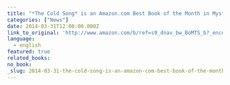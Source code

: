 ```yaml
---
title: "*The Cold Song* is an Amazon.com Best Book of the Month in Mystery, Thriller & Suspence"
categories: ["News"]
date: 2014-03-31T12:00:00.000Z
link_to_original: 'http://www.amazon.com/b/ref=s9_dnav_bw_BoMTS_b?_encoding=UTF8&node=4919322011&pf_rd_m=ATVPDKIKX0DER&pf_rd_s=merchandised-search-4&pf_rd_r=171ZGD245F6Q2D71Z7B6&pf_rd_t=101&pf_rd_p=1769219362&pf_rd_i=390919011'
language:
  - english
featured: true
related_books:
no_book:
_slug: 2014-03-31-the-cold-song-is-an-amazon-com-best-book-of-the-month-in-mystery-thriller-suspence
---
```


